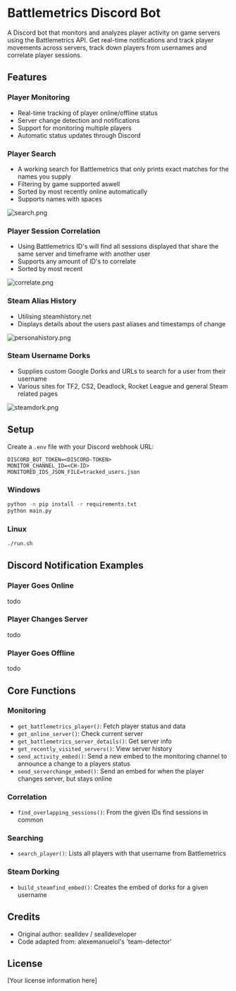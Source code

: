 # Battlemetrics Discord Bot

A Discord bot that monitors and analyzes player activity on game servers using the Battlemetrics API. Get real-time notifications and track player movements across servers, track down players from usernames and correlate player sessions.

## Features

### Player Monitoring
- Real-time tracking of player online/offline status
- Server change detection and notifications
- Support for monitoring multiple players
- Automatic status updates through Discord

### Player Search
- A working search for Battlemetrics that only prints exact matches for the names you supply
- Filtering by game supported aswell
- Sorted by most recently online automatically
- Supports names with spaces

![search.png](img/search.png)

### Player Session Correlation
- Using Battlemetrics ID's will find all sessions displayed that share the same server and timeframe with another user
- Supports any amount of ID's to correlate
- Sorted by most recent

![correlate.png](img/correlate.png)

### Steam Alias History
- Utilising steamhistory.net
- Displays details about the users past aliases and timestamps of change

![personahistory.png](img/personahistory.png)

### Steam Username Dorks
- Supplies custom Google Dorks and URLs to search for a user from their username
- Various sites for TF2, CS2, Deadlock, Rocket League and general Steam related pages

![steamdork.png](img/steamdork.png)

## Setup

Create a `.env` file with your Discord webhook URL:
```
DISCORD_BOT_TOKEN=<DISCORD-TOKEN>
MONITOR_CHANNEL_ID=<CH-ID>
MONITORED_IDS_JSON_FILE=tracked_users.json
```

### Windows
```bash
python -m pip install -r requirements.txt
python main.py
```

### Linux
```bash
./run.sh
```

## Discord Notification Examples

### Player Goes Online
todo

### Player Changes Server
todo

### Player Goes Offline
todo

## Core Functions

### Monitoring
- `get_battlemetrics_player()`: Fetch player status and data
- `get_online_server()`: Check current server
- `get_battlemetrics_server_details()`: Get server info
- `get_recently_visited_servers()`: View server history
- `send_activity_embed()`: Send a new embed to the monitoring channel to announce a change to a players status
- `send_serverchange_embed()`: Send an embed for when the player changes server, but stays online

### Correlation
- `find_overlapping_sessions()`: From the given IDs find sessions in common

### Searching
- `search_player()`: Lists all players with that username from Battlemetrics

### Steam Dorking
- `build_steamfind_embed()`: Creates the embed of dorks for a given username

## Credits
- Original author: sealldev / sealldeveloper
- Code adapted from: alexemanuelol's 'team-detector'

## License
[Your license information here]